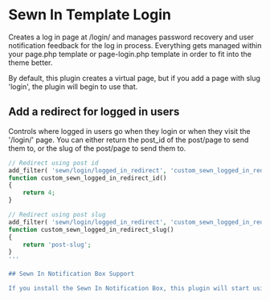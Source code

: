 # Sewn In Template Login

Creates a log in page at /login/ and manages password recovery and user notification feedback for the log in process. Everything gets managed within your page.php template or page-login.php template in order to fit into the theme better.

By default, this plugin creates a virtual page, but if you add a page with slug 'login', the plugin will begin to use that.

## Add a redirect for logged in users

Controls where logged in users go when they login or when they visit the '/login/' page. You can either return the post_id of the post/page to send them to, or the slug of the post/page to send them to.

```php
// Redirect using post id
add_filter( 'sewn/login/logged_in_redirect', 'custom_sewn_logged_in_redirect_id' );
function custom_sewn_logged_in_redirect_id()
{
	return 4;
}
```

```php
// Redirect using post slug
add_filter( 'sewn/login/logged_in_redirect', 'custom_sewn_logged_in_redirect_slug' );
function custom_sewn_logged_in_redirect_slug()
{
	return 'post-slug';
}
'''

## Sewn In Notification Box Support

If you install the Sewn In Notification Box, this plugin will start using that. This is handy to keep all of your notifications in a centralized location.

